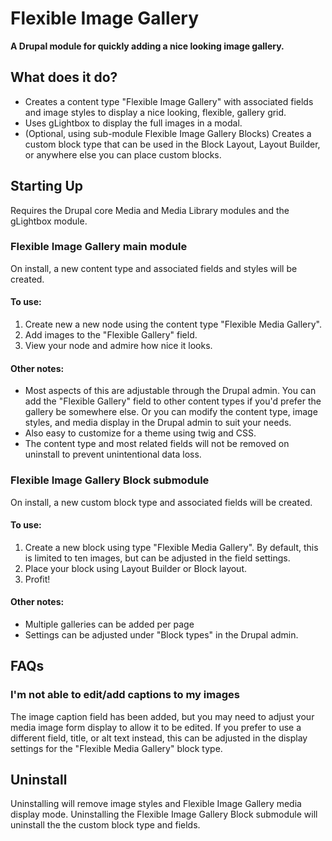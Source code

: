 # Flexible Image Gallery
**A Drupal module for quickly adding a nice looking image gallery.**

## What does it do?
- Creates a content type "Flexible Image Gallery" with associated fields and image styles to display a nice looking, flexible, gallery grid.
- Uses gLightbox to display the full images in a modal.
- (Optional, using sub-module Flexible Image Gallery Blocks) Creates a custom block type that can be used in the Block Layout, Layout Builder, or anywhere else you can place custom blocks.

## Starting Up
Requires the Drupal core Media and Media Library modules and the gLightbox module.

### Flexible Image Gallery main module
On install, a new content type and associated fields and styles will be created.

#### To use: 
1. Create new a new node using the content type "Flexible Media Gallery".
2. Add images to the "Flexible Gallery" field.
3. View your node and admire how nice it looks.

#### Other notes:
- Most aspects of this are adjustable through the Drupal admin. You can add the "Flexible Gallery" field to other content types if you'd prefer the gallery be somewhere else.  Or you can modify the content type, image styles, and media display in the Drupal admin to suit your needs.
- Also easy to customize for a theme using twig and CSS.
- The content type and most related fields will not be removed on uninstall to prevent unintentional data loss.

### Flexible Image Gallery Block submodule
On install, a new custom block type and associated fields will be created.

#### To use:
1. Create a new block using type "Flexible Media Gallery".  By default, this is limited to ten images, but can be adjusted in the field settings.
2. Place your block using Layout Builder or Block layout.
3. Profit!

#### Other notes:
- Multiple galleries can be added per page
- Settings can be adjusted under "Block types" in the Drupal admin.

## FAQs

### I'm not able to edit/add captions to my images
The image caption field has been added, but you may need to adjust your media image form display to allow it to be edited.  If you prefer to use a different field, title, or alt text instead, this can be adjusted in the display settings for the "Flexible Media Gallery" block type.

## Uninstall
Uninstalling will remove image styles and Flexible Image Gallery media display mode.  Uninstalling the Flexible Image Gallery Block submodule will uninstall the the custom block type and fields.
